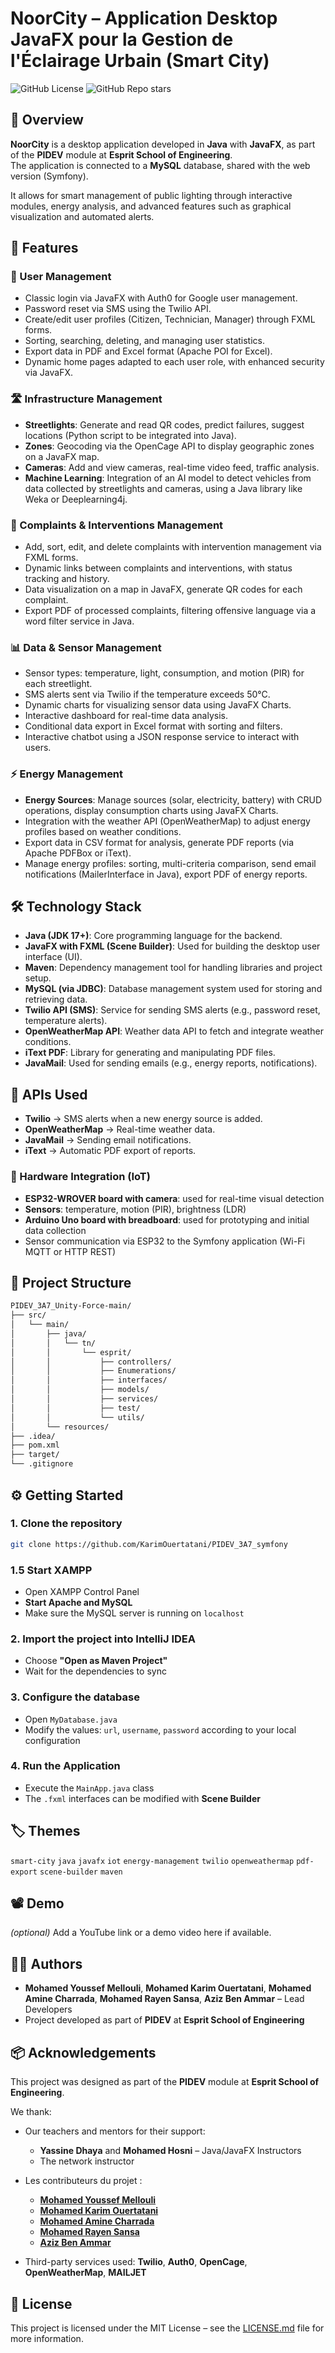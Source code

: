 # NoorCity – Application Desktop JavaFX pour la Gestion de l'Éclairage Urbain (Smart City)

![GitHub License](https://img.shields.io/github/license/KarimOuertatani/PIDEV_3A7_symfony)
![GitHub Repo stars](https://img.shields.io/github/stars/KarimOuertatani/PIDEV_3A7_symfony?style=social)

## 🧭 Overview

**NoorCity** is a desktop application developed in **Java** with **JavaFX**, as part of the **PIDEV** module at **Esprit School of Engineering**.  
The application is connected to a **MySQL** database, shared with the web version (Symfony).

It allows for smart management of public lighting through interactive modules, energy analysis, and advanced features such as graphical visualization and automated alerts.

## 🚀 Features

### 👤 User Management
- Classic login via JavaFX with Auth0 for Google user management.
- Password reset via SMS using the Twilio API.
- Create/edit user profiles (Citizen, Technician, Manager) through FXML forms.
- Sorting, searching, deleting, and managing user statistics.
- Export data in PDF and Excel format (Apache POI for Excel).
- Dynamic home pages adapted to each user role, with enhanced security via JavaFX.

### 🛣️ Infrastructure Management
- **Streetlights**: Generate and read QR codes, predict failures, suggest locations (Python script to be integrated into Java).
- **Zones**: Geocoding via the OpenCage API to display geographic zones on a JavaFX map.
- **Cameras**: Add and view cameras, real-time video feed, traffic analysis.
- **Machine Learning**: Integration of an AI model to detect vehicles from data collected by streetlights and cameras, using a Java library like Weka or Deeplearning4j.

### 🧾 Complaints & Interventions Management
- Add, sort, edit, and delete complaints with intervention management via FXML forms.
- Dynamic links between complaints and interventions, with status tracking and history.
- Data visualization on a map in JavaFX, generate QR codes for each complaint.
- Export PDF of processed complaints, filtering offensive language via a word filter service in Java.

### 📊 Data & Sensor Management
- Sensor types: temperature, light, consumption, and motion (PIR) for each streetlight.
- SMS alerts sent via Twilio if the temperature exceeds 50°C.
- Dynamic charts for visualizing sensor data using JavaFX Charts.
- Interactive dashboard for real-time data analysis.
- Conditional data export in Excel format with sorting and filters.
- Interactive chatbot using a JSON response service to interact with users.

### ⚡ Energy Management
- **Energy Sources**: Manage sources (solar, electricity, battery) with CRUD operations, display consumption charts using JavaFX Charts.
- Integration with the weather API (OpenWeatherMap) to adjust energy profiles based on weather conditions.
- Export data in CSV format for analysis, generate PDF reports (via Apache PDFBox or iText).
- Manage energy profiles: sorting, multi-criteria comparison, send email notifications (MailerInterface in Java), export PDF of energy reports.



## 🛠️ Technology Stack

- **Java (JDK 17+)**: Core programming language for the backend.
- **JavaFX with FXML (Scene Builder)**: Used for building the desktop user interface (UI).
- **Maven**: Dependency management tool for handling libraries and project setup.
- **MySQL (via JDBC)**: Database management system used for storing and retrieving data.
- **Twilio API (SMS)**: Service for sending SMS alerts (e.g., password reset, temperature alerts).
- **OpenWeatherMap API**: Weather data API to fetch and integrate weather conditions.
- **iText PDF**: Library for generating and manipulating PDF files.
- **JavaMail**: Used for sending emails (e.g., energy reports, notifications).


## 🔌 APIs Used

- **Twilio** → SMS alerts when a new energy source is added.
- **OpenWeatherMap** → Real-time weather data.
- **JavaMail** → Sending email notifications.
- **iText** → Automatic PDF export of reports.

### 🔧 Hardware Integration (IoT)
- **ESP32-WROVER board with camera**: used for real-time visual detection
- **Sensors**: temperature, motion (PIR), brightness (LDR)
- **Arduino Uno board with breadboard**: used for prototyping and initial data collection
- Sensor communication via ESP32 to the Symfony application (Wi-Fi MQTT or HTTP REST)



## 📁 Project Structure


```bash
PIDEV_3A7_Unity-Force-main/
├── src/
│   └── main/
│       ├── java/
│       │   └── tn/
│       │       └── esprit/
│       │           ├── controllers/
│       │           ├── Enumerations/
│       │           ├── interfaces/
│       │           ├── models/
│       │           ├── services/
│       │           ├── test/
│       │           └── utils/
│       └── resources/
├── .idea/
├── pom.xml
├── target/
└── .gitignore
```

## ⚙️ Getting Started

### 1. Clone the repository

```bash
git clone https://github.com/KarimOuertatani/PIDEV_3A7_symfony
```

###  1.5 Start XAMPP

- Open XAMPP Control Panel
- **Start Apache and MySQL**
- Make sure the MySQL server is running on `localhost`

### 2. Import the project into IntelliJ IDEA

- Choose **"Open as Maven Project"**
- Wait for the dependencies to sync

### 3. Configure the database

- Open `MyDatabase.java`
- Modify the values: `url`, `username`, `password` according to your local configuration

### 4. Run the Application

- Execute the `MainApp.java` class
- The `.fxml` interfaces can be modified with **Scene Builder**

## 🏷️ Themes
`smart-city` `java` `javafx` `iot` `energy-management` `twilio` `openweathermap` `pdf-export` `scene-builder` `maven`

## 📽️ Demo
*(optional)* Add a YouTube link or a demo video here if available.

## 👨‍💻 Authors
- **Mohamed Youssef Mellouli**, **Mohamed Karim Ouertatani**, **Mohamed Amine Charrada**, **Mohamed Rayen Sansa**, **Aziz Ben Ammar** – Lead Developers  
- Project developed as part of **PIDEV** at **Esprit School of Engineering**

## 📦 Acknowledgements

This project was designed as part of the **PIDEV** module at **Esprit School of Engineering**.

We thank:

- Our teachers and mentors for their support:
  - **Yassine Dhaya** and **Mohamed Hosni** – Java/JavaFX Instructors  
  - The network instructor


- Les contributeurs du projet :
  - [**Mohamed Youssef Mellouli**](https://github.com/Youssef222003)  
  - [**Mohamed Karim Ouertatani**](https://github.com/KarimOuertatani)  
  - [**Mohamed Amine Charrada**](https://github.com/charrada-amine)  
  - [**Mohamed Rayen Sansa**](https://github.com/RayenSansa03)  
  - [**Aziz Ben Ammar**](https://github.com/azizbenammar7)

- Third-party services used: **Twilio**, **Auth0**, **OpenCage**, **OpenWeatherMap**, **MAILJET**

## 📝 License
This project is licensed under the MIT License – see the [LICENSE.md](./LICENSE.md) file for more information.